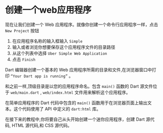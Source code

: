 # 创建一个web应用程序

现在让我们创建一个 Web 应用程序。就像你创建一个命令行应用程序一样，点击 `New Project` 按钮

 1. 在应用程序名称的输入框输入 `Simple`
 2. 输入或者浏览你想要保存这个应用程序文件的目录路径
 3. 从这个列表中选择 `Uber Simple Web Application`
 4. 点击 `Finish`
 
Dart 编辑器创建一个基本的 Web 应用程序所需的目录和文件,在浏览器窗口中打印 `“Your Dart app is running”` 。

和之前一样,顶级目录是以您的应用程序命名。包含 `main()` 函数的 Dart 源文件位于 `web/main.dart` , `web/index.html` 文件用来解析这个应用程序。

在简单应用程序的 Dart 代码中包含的 `main()` 函数用于在浏览器页面上输出文本。这个代码使用了 API 中定义的 `dart:html` 库。

在接下来的教程中,你将要自己从头开始创建一个迷你应用程序，创建 Dart 源代码, HTML 源代码,和 CSS 源代码。